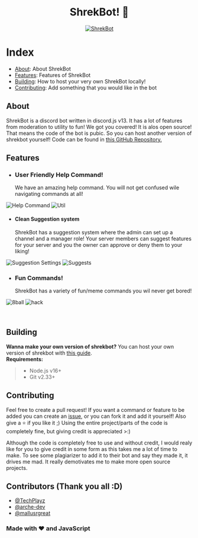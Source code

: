 <div align="center">
  <p>
    <h1>ShrekBot! 🐸</h1>

[![ShrekBot](https://top.gg/api/widget/855803758645870613.svg)](https://top.gg/bot/855803758645870613)

  </a>
  </p>
</div>

# Index

- [About](#about): About ShrekBot
- [Features](#features): Features of ShrekBot
- [Building](#building): How to host your very own ShrekBot locally!
- [Contributing](#contributing): Add something that you would like in the bot

## About

ShrekBot is a discord bot written in discord.js v13. It has a lot of features from moderation to utility to fun! We got you covered! It is alos open source! That means the code of the bot is pubic. So you can host another version of shrekbot yourself! Code can be found in [this GitHub Repository.](https://github.com/BiizoNinja/shrek-bot)

## Features

- ### **User Friendly Help Command!**
  We have an amazing help command. You will not get confused wile navigating commands at all!

![Help Command](https://media.discordapp.net/attachments/878140656688721950/886485641242763334/unknown.png?width=607&height=473)
![Util](https://media.discordapp.net/attachments/878140656688721950/886485913583091762/unknown.png)

- #### **Clean Suggestion system**
  ShrekBot has a suggestion system where the admin can set up a channel and a manager role! Your server members can suggest features for your server and you the owner can approve or deny them to your liking!

![Suggestion Settings](https://media.discordapp.net/attachments/878140656688721950/886487846163185694/unknown.png)
![Suggests](https://media.discordapp.net/attachments/878140656688721950/886488752967548948/unknown.png)

- ### **Fun Commands!**
  ShrekBot has a variety of fun/meme commands you wil never get bored!

![8ball](https://media.discordapp.net/attachments/878140656688721950/886494364786905118/unknown.png)
![hack](https://media.discordapp.net/attachments/878140656688721950/886495897461080064/unknown.png)

<br>

## Building

**Wanna make your own version of shrekbot?** You can host your own version of shrekbot with [this guide](https://github.com/BiizoNinja/shrek-bot/blob/master/BUILDING.md).<br>
**Requirements:**

> - Node.js v16+
> - Git v2.33+

## Contributing

Feel free to create a pull request! If you want a command or feature to be added you can create an [issue](https://github.com/BiizoNinja/shrek-bot/issues/new), or you can fork it and add it yourself! Also give a ⭐ if you like it ;)
Using the entire project/parts of the code is completely fine, but giving credit is appreciated >:)

Although the code is completely free to use and without credit, I would realy like for you to give credit in some form as this takes me a lot of time to make. To see some plagiarizer to add it to their bot and say they made it, it drives me mad. It really demotivates me to make more open source projects.

## Contributors (Thank you all :D)

- [@TechPlayz](https://github.com/TechPlayz)
- [@arche-dev](https://github.com/arche-dev)
- [@mallusrgreat](https://github.com/mallusrgreat)

### Made with ❤ and JavaScript
